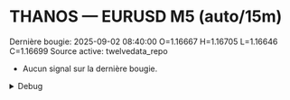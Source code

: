 # THANOS — EURUSD M5 (auto/15m)
Dernière bougie: 2025-09-02 08:40:00  O=1.16667  H=1.16705  L=1.16646  C=1.16699
Source active: twelvedata_repo

- Aucun signal sur la dernière bougie.

<details><summary>Debug</summary>

- TD_API_KEY manquant.

</details>